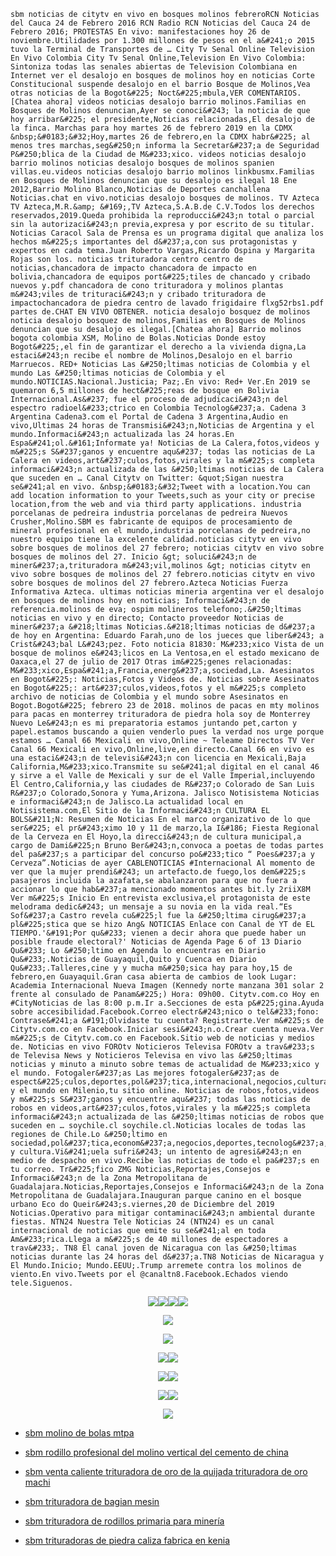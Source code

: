 
```
sbm noticias de citytv en vivo en bosques molinos febreroRCN Noticias del Cauca 24 de Febrero 2016 RCN Radio RCN Noticias del Cauca 24 de Febrero 2016; PROTESTAS En vivo: manifestaciones hoy 26 de noviembre.Utilidades por 1.300 millones de pesos en el a&#241;o 2015 tuvo la Terminal de Transportes de … City Tv Senal Online Television En Vivo Colombia City Tv Senal Online,Television En Vivo Colombia: Sintoniza todas las senales abiertas de Television Colombiana en Internet ver el desalojo en bosques de molinos hoy en noticias Corte Constitucional suspende desalojo en el barrio Bosque de Molinos,Vea otras noticias de la Bogot&#225; Noct&#225;mbula,VER COMENTARIOS.[Chatea ahora] videos noticias desalojo barrio molinos.Familias en Bosques de Molinos denuncian,Ayer se conoci&#243; la noticia de que hoy arribar&#225; el presidente,Noticias relacionadas,El desalojo de la finca. Marchas para hoy martes 26 de febrero 2019 en la CDMX &nbsp;&#0183;&#32;Hoy,martes 26 de febrero,en la CDMX habr&#225; al menos tres marchas,seg&#250;n informa la Secretar&#237;a de Seguridad P&#250;blica de la Ciudad de M&#233;xico. videos noticias desalojo barrio molinos noticias desalojo bosques de molinos spanien villas.eu.videos noticias desalojo barrio molinos linkbusmx.Familias en Bosques de Molinos denuncian que su desalojo es ilegal 18 Ene 2012,Barrio Molino Blanco,Noticias de Deportes canchallena Noticias.chat en vivo.noticias desalojo bosques de molinos. TV Azteca TV Azteca,M.R.&amp; &#169;,TV Azteca,S.A.B.de C.V.Todos los derechos reservados,2019.Queda prohibida la reproducci&#243;n total o parcial sin la autorizaci&#243;n previa,expresa y por escrito de su titular. Noticias Caracol Sala de Prensa es un programa digital que analiza los hechos m&#225;s importantes del d&#237;a,con sus protagonistas y expertos en cada tema.Juan Roberto Vargas,Ricardo Ospina y Margarita Rojas son los. noticias trituradora centro centro de noticias,chancadora de impacto chancadora de impacto en bolivia,chancadora de equipos port&#225;tiles de chancado y cribado nuevos y.pdf chancadora de cono trituradora y molinos plantas m&#243;viles de trituraci&#243;n y cribado trituradora de impactochancadora de piedra centro de lavado frigidaire flxg52rbs1.pdf partes de.CHAT EN VIVO OBTENER. noticia desalojo bosquez de molinos noticia desalojo bosquez de molinos,Familias en Bosques de Molinos denuncian que su desalojo es ilegal.[Chatea ahora] Barrio molinos bogota colombia XSM, Molino de Bolas.Noticias Donde estoy Bogot&#225;,el fin de garantizar el derecho a la vivienda digna,La estaci&#243;n recibe el nombre de Molinos,Desalojo en el barrio Marruecos. RED+ Noticias Las &#250;ltimas noticias de Colombia y el mundo Las &#250;ltimas noticias de Colombia y el mundo.NOTICIAS.Nacional.Justicia; Paz;.En vivo: Red+ Ver.En 2019 se quemaron 6,5 millones de hect&#225;reas de bosque en Bolivia Internacional.As&#237; fue el proceso de adjudicaci&#243;n del espectro radioel&#233;ctrico en Colombia Tecnolog&#237;a. Cadena 3 Argentina Cadena3.com el Portal de Cadena 3 Argentina,Audio en vivo,Ultimas 24 horas de Transmisi&#243;n,Noticias de Argentina y el mundo.Informaci&#243;n actualizada las 24 horas.En Espa&#241;ol.&#161;Informate ya! Noticias de La Calera,fotos,videos y m&#225;s S&#237;ganos y encuentre aqu&#237; todas las noticias de La Calera en videos,art&#237;culos,fotos,virales y la m&#225;s completa informaci&#243;n actualizada de las &#250;ltimas noticias de La Calera que suceden en … Canal Citytv on Twitter: &quot;Sigan nuestra se&#241;al en vivo. &nbsp;&#0183;&#32;Tweet with a location.You can add location information to your Tweets,such as your city or precise location,from the web and via third party applications. industria porcelanas de pedreira industria porcelanas de pedreira Nuevos Crusher,Molino.SBM es fabricante de equipos de procesamiento de mineral profesional en el mundo,industria porcelanas de pedreira,no nuestro equipo tiene la excelente calidad.noticias citytv en vivo sobre bosques de molinos del 27 febrero; noticias citytv en vivo sobre bosques de molinos del 27. Inicio &gt; soluci&#243;n de miner&#237;a,trituradora m&#243;vil,molinos &gt; noticias citytv en vivo sobre bosques de molinos del 27 febrero.noticias citytv en vivo sobre bosques de molinos del 27 febrero.Azteca Noticias Fuerza Informativa Azteca. ultimas noticias mineria argentina ver el desalojo en bosques de molinos hoy en noticias; Informaci&#243;n de referencia.molinos de eva; ospim molineros telefono;.&#250;ltimas noticias en vivo y en directo; Contacto proveedor Noticias de miner&#237;a &#218;ltimas Noticias.&#218;ltimas noticias de d&#237;a de hoy en Argentina: Eduardo Farah,uno de los jueces que liber&#243; a Crist&#243;bal L&#243;pez. Foto noticia 81830: M&#233;xico Vista de un bosque de molinos e&#243;licos en La Ventosa,en el estado mexicano de Oaxaca,el 27 de julio de 2017 Otras im&#225;genes relacionadas: M&#233;xico,Espa&#241;a,Francia,energ&#237;a,sociedad,La. Asesinatos en Bogot&#225;: Noticias,Fotos y Videos de. Noticias sobre Asesinatos en Bogot&#225;: art&#237;culos,videos,fotos y el m&#225;s completo archivo de noticias de Colombia y el mundo sobre Asesinatos en Bogot.Bogot&#225; febrero 23 de 2018. molinos de pacas en mty molinos para pacas en monterrey trituradora de piedra hola soy de Monterrey Nuevo Le&#243;n es mi preparatoria estamos juntando pet,carton y papel.estamos buscando a quien venderlo pues la verdad nos urge porque estamos … Canal 66 Mexicali en vivo,Online ~ Teleame Directos TV Ver Canal 66 Mexicali en vivo,Online,live,en directo.Canal 66 en vivo es una estaci&#243;n de televisi&#243;n con licencia en Mexicali,Baja California,M&#233;xico.Transmite su se&#241;al digital en el canal 46 y sirve a el Valle de Mexicali y sur de el Valle Imperial,incluyendo El Centro,California,y las ciudades de R&#237;o Colorado de San Luis R&#237;o Colorado,Sonora y Yuma,Arizona. Jalisco Notisistema Noticias e informaci&#243;n de Jalisco.La actualidad local en Notisistema.com,El Sitio de la Informaci&#243;n CULTURA EL BOLS&#211;N: Resumen de Noticias En el marco organizativo de lo que ser&#225; el pr&#243;ximo 10 y 11 de marzo,la I&#186; Fiesta Regional de la Cerveza en El Hoyo,la direcci&#243;n de cultura municipal,a cargo de Dami&#225;n Bruno Ber&#243;n,convoca a poetas de todas partes del pa&#237;s a participar del concurso po&#233;tico “ Poes&#237;a y Cerveza”.Noticias de ayer CABLENOTICIAS #Internacional Al momento de ver que la mujer prendi&#243; un artefacto.de fuego,los dem&#225;s pasajeros incluida la azafata,se abalanzaron para que no fuera a accionar lo que hab&#237;a mencionado momentos antes bit.ly 2riiX8M Ver m&#225;s Inicio En entrevista exclusiva,el protagonista de este melodrama dedic&#243; un mensaje a su novia en la vida real.“Es Sof&#237;a Castro revela cu&#225;l fue la &#250;ltima cirug&#237;a pl&#225;stica que se hizo Ang& NOTICIAS Enlace con Canal de YT de EL TIEMPO.'&#191;Por qu&#233; vienen a decir ahora que puede haber un posible fraude electoral?' Noticias de Agenda Page 6 of 13 Diario Qu&#233; Lo &#250;ltimo en Agenda lo encuentras en Diario Qu&#233;.Noticias de Guayaquil,Quito y Cuenca en Diario Qu&#233;.Talleres,cine y y mucha m&#250;sica hay para hoy,15 de febrero,en Guayaquil.Gran casa abierta de cambios de look Lugar: Academia Internacional Nueva Imagen (Kennedy norte manzana 301 solar 2 frente al consulado de Panam&#225;) Hora: 09h00. Citytv.com.co Hoy en #CityNoticias de las 8:00 p.m.Ir a.Secciones de esta p&#225;gina.Ayuda sobre accesibilidad.Facebook.Correo electr&#243;nico o tel&#233;fono: Contrase&#241;a &#191;Olvidaste tu cuenta? Registrarte.Ver m&#225;s de Citytv.com.co en Facebook.Iniciar sesi&#243;n.o.Crear cuenta nueva.Ver m&#225;s de Citytv.com.co en Facebook.Sitio web de noticias y medios de. Noticias en vivo FOROtv Noticieros Televisa FOROtv a trav&#233;s de Televisa News y Noticieros Televisa en vivo las &#250;ltimas noticias y minuto a minuto sobre temas de actualidad de M&#233;xico y el mundo. Fotogaler&#237;as Las mejores fotogaler&#237;as de espect&#225;culos,deportes,pol&#237;tica,internacional,negocios,cultura,M&#233;xico y el mundo en Milenio,tu sitio online. Noticias de robos,fotos,videos y m&#225;s S&#237;ganos y encuentre aqu&#237; todas las noticias de robos en videos,art&#237;culos,fotos,virales y la m&#225;s completa informaci&#243;n actualizada de las &#250;ltimas noticias de robos que suceden en … soychile.cl soychile.cl.Noticias locales de todas las regiones de Chile.Lo &#250;ltimo en sociedad,pol&#237;tica,econom&#237;a,negocios,deportes,tecnolog&#237;a,espect&#225;culos,policial,internacional y cultura.Vi&#241;uela sufri&#243; un intento de agresi&#243;n en medio de despacho en vivo.Recibe las noticias de todo el pa&#237;s en tu correo. Tr&#225;fico ZMG Noticias,Reportajes,Consejos e Informaci&#243;n de la Zona Metropolitana de Guadalajara.Noticias,Reportajes,Consejos e Informaci&#243;n de la Zona Metropolitana de Guadalajara.Inauguran parque canino en el bosque urbano Eco do Queir&#243;s.viernes,20 de Diciembre del 2019 Noticias.Operativo para mitigar contaminaci&#243;n ambiental durante fiestas. NTN24 Nuestra Tele Noticias 24 (NTN24) es un canal internacional de noticias que emite su se&#241;al en toda Am&#233;rica.Llega a m&#225;s de 40 millones de espectadores a trav&#233;. TN8 El canal joven de Nicaragua con las &#250;ltimas noticias durante las 24 horas del d&#237;a.TN8 Noticias de Nicaragua y El Mundo.Inicio; Mundo.EEUU;.Trump arremete contra los molinos de viento.En vivo.Tweets por el @canaltn8.Facebook.Echados viendo tele.Siguenos. 
```

<div align="center">

<a href="https://es-mill.shibang-china.com/github&k=sbm+noticias+de+citytv+en+vivo+en+bosques+molinos+febrero"><img src="https://static.shibang-china.com/es/mill/index.jpg"></a><a href="https://es-mill.shibang-china.com/materials.htmlgithub&k=sbm+noticias+de+citytv+en+vivo+en+bosques+molinos+febrero"><img src="https://static.shibang-china.com/es/mill/materials.jpg"></a><a href="https://es-mill.shibang-china.com/about.htmlgithub&k=sbm+noticias+de+citytv+en+vivo+en+bosques+molinos+febrero"><img src="https://static.shibang-china.com/es/mill/about.jpg"></a><a href="https://es-mill.shibang-china.com/contact.htmlgithub&k=sbm+noticias+de+citytv+en+vivo+en+bosques+molinos+febrero"><img src="https://static.shibang-china.com/es/mill/contact.jpg"></a>

<a href="https://es-mill.shibang-china.com/github&k=sbm+noticias+de+citytv+en+vivo+en+bosques+molinos+febrero"><img src="https://static.shibang-china.com/es/mill/banner.jpg"></a>

<a href="https://swt.shibang-china.com/github&k=sbm+noticias+de+citytv+en+vivo+en+bosques+molinos+febrero"><img src="https://static.shibang-china.com/es/mill/chat.jpg"></a>

<a href="https://es-mill.shibang-china.com/products/vertical-roller-mill.htmlgithub&k=sbm+noticias+de+citytv+en+vivo+en+bosques+molinos+febrero"><img src="https://static.shibang-china.com/es/mill/vertical.jpg"></a><a href="https://es-mill.shibang-china.com/products/raymond-mill.htmlgithub&k=sbm+noticias+de+citytv+en+vivo+en+bosques+molinos+febrero"><img src="https://static.shibang-china.com/es/mill/raymond.jpg"></a>

<a href="https://es-mill.shibang-china.com/products/ultrafine-grinding-mill.htmlgithub&k=sbm+noticias+de+citytv+en+vivo+en+bosques+molinos+febrero"><img src="https://static.shibang-china.com/es/mill/ultrafine.jpg"></a><a href="https://es-mill.shibang-china.com/products/trapezium-grinding-mill.htmlgithub&k=sbm+noticias+de+citytv+en+vivo+en+bosques+molinos+febrero"><img src="https://static.shibang-china.com/es/mill/trapezium.jpg"></a>

<a href="https://es-mill.shibang-china.com/products/ball-mill.htmlgithub&k=sbm+noticias+de+citytv+en+vivo+en+bosques+molinos+febrero"><img src="https://static.shibang-china.com/es/mill/ball.jpg"></a><a href="https://es-mill.shibang-china.com/products/hammer-mill.htmlgithub&k=sbm+noticias+de+citytv+en+vivo+en+bosques+molinos+febrero"><img src="https://static.shibang-china.com/es/mill/hammer.jpg"></a>

<a href="https://swt.shibang-china.com/github&k=sbm+noticias+de+citytv+en+vivo+en+bosques+molinos+febrero"><img src="https://static.shibang-china.com/es/mill/case.jpg"></a>

</div>


* [sbm molino de bolas mtpa](sbm%20molino%20de%20bolas%20mtpa.md)

* [sbm rodillo profesional del molino vertical del cemento de china](sbm%20rodillo%20profesional%20del%20molino%20vertical%20del%20cemento%20de%20china.md)

* [sbm venta caliente trituradora de oro de la quijada trituradora de oro machi](sbm%20venta%20caliente%20trituradora%20de%20oro%20de%20la%20quijada%20trituradora%20de%20oro%20machi.md)

* [sbm trituradora de bagian mesin](sbm%20trituradora%20de%20bagian%20mesin.md)

* [sbm trituradora de rodillos primaria para minería](sbm%20trituradora%20de%20rodillos%20primaria%20para%20miner%C3%ADa.md)

* [sbm trituradoras de piedra caliza fabrica en kenia](sbm%20trituradoras%20de%20piedra%20caliza%20fabrica%20en%20kenia.md)